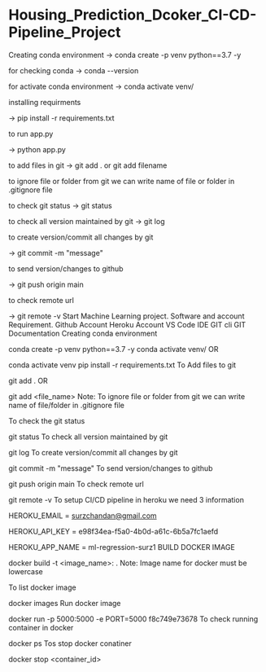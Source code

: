 # Housing_Prediction_Dcoker_CI-CD-Pipeline_Project

Creating conda environment -> conda create -p venv python==3.7 -y

for checking conda -> conda --version

for activate conda environment -> conda activate venv/

installing requirments

-> pip install -r requirements.txt

to run app.py

-> python app.py

to add files in git -> git add . or git add filename

to ignore file or folder from git we can write name of file or folder in .gitignore file

to check git status -> git status

to check all version maintained by git -> git log

to create version/commit all changes by git

-> git commit -m "message"

to send version/changes to github

-> git push origin main

to check remote url

-> git remote -v
Start Machine Learning project.
Software and account Requirement.
Github Account
Heroku Account
VS Code IDE
GIT cli
GIT Documentation
Creating conda environment

conda create -p venv python==3.7 -y
conda activate venv/
OR

conda activate venv
pip install -r requirements.txt
To Add files to git

git add .
OR

git add <file_name>
Note: To ignore file or folder from git we can write name of file/folder in .gitignore file

To check the git status

git status
To check all version maintained by git

git log
To create version/commit all changes by git

git commit -m "message"
To send version/changes to github

git push origin main
To check remote url

git remote -v
To setup CI/CD pipeline in heroku we need 3 information

HEROKU_EMAIL = surzchandan@gmail.com

HEROKU_API_KEY = e98f34ea-f5a0-4b0d-a61c-6b5a7fc1aefd

HEROKU_APP_NAME = ml-regression-surz1
BUILD DOCKER IMAGE

docker build -t <image_name>:<tagname> .
Note: Image name for docker must be lowercase

To list docker image

docker images
Run docker image

docker run -p 5000:5000 -e PORT=5000 f8c749e73678
To check running container in docker

docker ps
Tos stop docker conatiner

docker stop <container_id>

